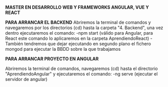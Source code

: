**MASTER EN DESARROLLO WEB Y FRAMEWORKS ANGULAR, VUE Y REACT**

**PARA ARRANCAR EL BACKEND**
  Abriremos la terminal de comandos y navegaremos por los directorios (cd) hasta la carpeta "4. Backend", una vez dentro ejecutaremos el comando:
    -npm start (válido para Angular, para React este comando lo aplicaremos en la carpeta AprendiendoReact)
    -También tendremos que dejar ejecutando en segundo plano el fichero mongod para ejecutar la BBDD sobre la que trabajamos

**PARA ARRANCAR PROYECTO EN ANGULAR**

  Abriremos la terminal de comandos, navegaremos (cd) hasta el directorio "AprendiendoAngular" y ejecutaremos el comando:
    -ng serve (ejecutar el servidor de angular)
